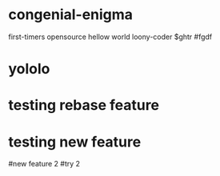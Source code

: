 # congenial-enigma
first-timers opensource
hellow world
loony-coder
$ghtr
#fgdf
# yololo
# testing rebase feature
# testing new feature
#new feature 2
#try 2

